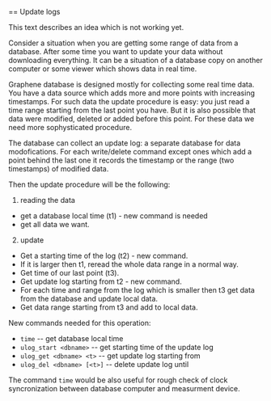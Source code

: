 == Update logs

This text describes an idea which is not working yet.

Consider a situation when you are getting some range of data from a
database. After some time you want to update your data without
downloading everything. It can be a situation of a database copy on
another computer or some viewer which shows data in real time.

Graphene database is designed mostly for collecting some real time data.
You have a data source which adds more and more points with increasing
timestamps. For such data the update procedure is easy: you just read a
time range starting from the last point you have. But it is also possible
that data were modified, deleted or added before this point. For these
data we need more sophysticated procedure.

The database can collect an update log: a separate database for data
modofications. For each write/delete command except ones which add a
point behind the last one it records the timestamp or the range (two
timestamps) of modified data.

Then the update procedure will be the following:

1. reading the data
- get a database local time (t1) - new command is needed
- get all data we want.

2. update
- Get a starting time of the log (t2) - new command.
- If it is larger then t1, reread the whole data range in a normal way.
- Get time of our last point (t3).
- Get update log starting from t2 - new command.
- For each time and range from the log which is smaller then t3 get data
  from the database and update local data.
- Get data range starting from t3 and add to local data.

New commands needed for this operation:
- `time` -- get database local time
- `ulog_start <dbname>` -- get starting time of the update log
- `ulog_get <dbname> <t>` -- get update log starting from <t>
- `ulog_del <dbname> [<t>]` -- delete update log until <t>

The command `time` would be also useful for rough check of
clock syncronization between database computer and measurment
device.

